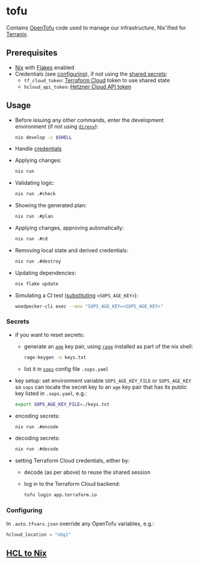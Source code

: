 # tofu

Contains [OpenTofu](https://opentofu.org/) code used to manage our infrastructure, Nix'ified for [Terranix](https://terranix.org/).

## Prerequisites

- [Nix](https://nix.dev/) with [Flakes](https://nixos.wiki/wiki/Flakes) enabled
- Credentials (see [configuring](#configuring)), if not using the [shared secrets](#secrets):
  - `tf_cloud_token`: [Terraform Cloud](https://app.terraform.io/) token to use shared state
  - `hcloud_api_token`: [Hetzner Cloud API token](https://docs.hetzner.com/cloud/api/getting-started/generating-api-token)

## Usage

- Before issuing any other commands, enter the development environment (if not using [`direnv`](https://zero-to-flakes.com/direnv)):

    ```sh
    nix develop -c $SHELL
    ```

- Handle [credentials](#secrets)

- Applying changes:

    ```sh
    nix run
    ```

- Validating logic:

    ```sh
    nix run .#check
    ```

- Showing the generated plan:

    ```sh
    nix run .#plan
    ```

- Applying changes, approving automatically:

    ```sh
    nix run .#cd
    ```

- Removing local state and derived credentials:

    ```sh
    nix run .#destroy
    ```

- Updating dependencies:

    ```sh
    nix flake update
    ```

- Simulating a CI test ([substituting](#secrets) `<SOPS_AGE_KEY>`):

    ```sh
    woodpecker-cli exec --env "SOPS_AGE_KEY=<SOPS_AGE_KEY>"
    ```

### Secrets

- if you want to reset secrets:
  - generate an [`age`](https://age-encryption.org/) key pair, using [`rage`](https://github.com/str4d/rage) installed as part of the nix shell:

    ```sh
    rage-keygen -o keys.txt
    ```

  - list it in [`sops`](https://getsops.io/) config file `.sops.yaml`
- key setup: set environment variable `SOPS_AGE_KEY_FILE` or `SOPS_AGE_KEY` so `sops` can locate the secret key to an `age` key pair that has its public key listed in `.sops.yaml`, e.g.:

    ```sh
    export SOPS_AGE_KEY_FILE=./keys.txt
    ```

- encoding secrets:

    ```sh
    nix run .#encode
    ```

- decoding secrets:

    ```sh
    nix run .#decode
    ```

- setting Terraform Cloud credentials, either by:
  - decode (as per above) to reuse the shared session

  - log in to the Terraform Cloud backend:

    ```sh
    tofu login app.terraform.io
    ```

### Configuring

In `.auto.tfvars.json` override any OpenTofu variables, e.g.:

```tfvars
hcloud_location = "nbg1"
```

## [HCL to Nix](https://gist.github.com/KiaraGrouwstra/249ede6a7dfc00ea44d85bc6bdbcd875)
